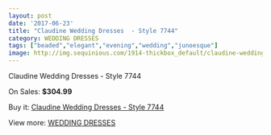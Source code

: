 ```yaml
---
layout: post
date: '2017-06-23'
title: "Claudine Wedding Dresses  - Style 7744"
category: WEDDING DRESSES
tags: ["beaded","elegant","evening","wedding","junoesque"]
image: http://img.sequinious.com/1914-thickbox_default/claudine-wedding-dresses-style-7744.jpg
---
```

Claudine Wedding Dresses  - Style 7744

On Sales: **$304.99**
<a href="https://www.sequinious.com/wedding-dresses/746-claudine-wedding-dresses-style-7744.html"><amp-img layout="responsive" width="600" height="600" src="//img.sequinious.com/1914-thickbox_default/claudine-wedding-dresses-style-7744.jpg" alt="Claudine Wedding Dresses  - Style 7744 0" /></a>

Buy it: [Claudine Wedding Dresses  - Style 7744](https://www.sequinious.com/wedding-dresses/746-claudine-wedding-dresses-style-7744.html "Claudine Wedding Dresses  - Style 7744")

View more: [WEDDING DRESSES](https://www.sequinious.com/2-wedding-dresses "WEDDING DRESSES")